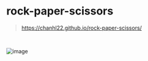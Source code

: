 # rock-paper-scissors
> https://chanhl22.github.io/rock-paper-scissors/

<br>
    
![image](https://user-images.githubusercontent.com/77683221/184737309-04434513-f211-4f7f-b785-6d4bb56b6df7.png)